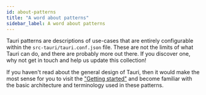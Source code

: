 ```yaml
---
id: about-patterns
title: "A word about patterns"
sidebar_label: A word about patterns
---
```


Tauri patterns are descriptions of use-cases that are entirely configurable within the `src-tauri/tauri.conf.json` file. These are not the limits of what Tauri can do, and there are probably more out there. If you discover one, why not get in touch and help us update this collection!

If you haven't read about the general design of Tauri, then it would make the most sense for you to visit the ["Getting started"](../../getting-started/intro) and become familiar with the basic architecture and terminology used in these patterns. 
